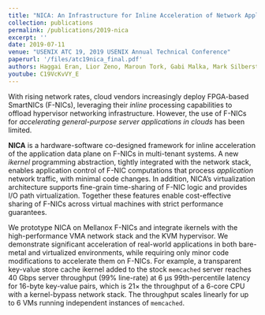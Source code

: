 ```yaml
---
title: "NICA: An Infrastructure for Inline Acceleration of Network Applications"
collection: publications
permalink: /publications/2019-nica
excerpt: ''
date: 2019-07-11
venue: "USENIX ATC 19, 2019 USENIX Annual Technical Conference"
paperurl: '/files/atc19nica_final.pdf'
authors: Haggai Eran, Lior Zeno, Maroun Tork, Gabi Malka, Mark Silberstein
youtube: C19VcKvVY_E
---
```


With rising network rates, cloud vendors increasingly deploy
FPGA-based SmartNICs (F-NICs), leveraging their *inline*
processing capabilities to offload hypervisor networking
infrastructure. However, the use of F-NICs for *accelerating
general-purpose server applications in clouds* has been limited.

**NICA** is a hardware-software co-designed framework for
inline acceleration of the application data plane on F-NICs in
multi-tenant systems. A new *ikernel* programming abstraction,
tightly integrated with the network stack, enables application
control of F-NIC computations that process *application*
network traffic, with minimal code changes. In addition, NICA’s
virtualization architecture supports fine-grain time-sharing of
F-NIC logic and provides I/O path virtualization. Together
these features enable cost-effective sharing of F-NICs across
virtual machines with strict performance guarantees.

We prototype NICA on Mellanox F-NICs and integrate
ikernels with the high-performance VMA network stack and
the KVM hypervisor. We demonstrate significant acceleration
of real-world applications in both bare-metal and virtualized
environments, while requiring only minor code modifications
to accelerate them on F-NICs. For example, a transparent
key-value store cache ikernel added to the stock `memcached`
server reaches 40 Gbps server throughput (99% line-rate)
at 6 μs 99th-percentile latency for 16-byte key-value pairs,
which is 21× the throughput of a 6-core CPU with a 
kernel-bypass network stack. The throughput scales linearly for up
to 6 VMs running independent instances of `memcached`.

